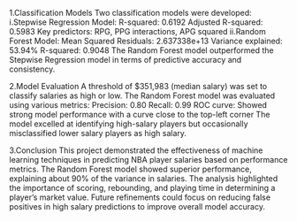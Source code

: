 1.Classification Models
Two classification models were developed:
  i.Stepwise Regression Model:
    R-squared: 0.6192
    Adjusted R-squared: 0.5983
    Key predictors: RPG, PPG interactions, APG squared
  ii.Random Forest Model:
    Mean Squared Residuals: 2.637338e+13
    Variance explained: 53.94%
    R-squared: 0.9048
  The Random Forest model outperformed the Stepwise Regression model in terms of predictive accuracy and consistency.

2.Model Evaluation
A threshold of $351,983 (median salary) was set to classify salaries as high or low. The Random Forest model was evaluated using various metrics:
Precision: 0.80
Recall: 0.99
ROC curve: Showed strong model performance with a curve close to the top-left corner The model excelled at identifying high-salary players but occasionally misclassified lower salary players as high salary.

3.Conclusion
This project demonstrated the effectiveness of machine learning techniques in predicting NBA player salaries based on performance metrics. The Random Forest model showed superior performance, explaining about 90% of the variance in salaries. The analysis highlighted the importance of scoring, rebounding, and playing time in determining a player’s market value. Future refinements could focus on reducing false positives in high salary predictions to improve overall model accuracy.
